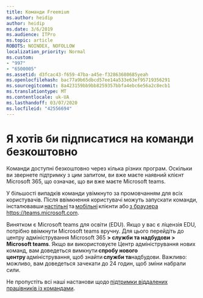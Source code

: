 ```yaml
---
title: Команди Freemium
ms.author: heidip
author: heidip
ms.date: 3/6/2019
ms.audience: ITPro
ms.topic: article
ROBOTS: NOINDEX, NOFOLLOW
localization_priority: Normal
ms.custom:
- "997"
- "6500005"
ms.assetid: d3fcac43-f659-47ba-a45e-f32863680685yeah
ms.openlocfilehash: bac77a9b65dbcd57ee14a533e63ef95719356291
ms.sourcegitcommit: 8a423159bb9bb8259357bbfa4ebc6e56a2c8ecb1
ms.translationtype: MT
ms.contentlocale: uk-UA
ms.lasthandoff: 03/07/2020
ms.locfileid: "42556694"
---
```

# <a name="id-like-to-sign-up-for-teams-for-free"></a>Я хотів би підписатися на команди безкоштовно

Команди доступні безкоштовно через кілька різних програм. Оскільки ви звернете підтримку з цим запитом, ви вже маєте наявний клієнт Microsoft 365, що означає, що ви вже маєте Microsoft teams.

У більшості випадків команди увімкнуто за промовчанням для всіх користувачів. Після ввімкнення користувачі можуть запускати команди, інсталювавши [настільні](https://office.visualstudio.com/MAX/_workitems/edit/desktop) та [мобільні](https://office.visualstudio.com/MAX/_workitems/edit/desktop) клієнти або [з браузера](https://docs.microsoft.com/en-us/MicrosoftTeams/get-clients#mobile-clients)  https://teams.microsoft.com.

Винятком є Microsoft teams для освіти (EDU). Якщо у вас є ліцензія EDU, потрібно ввімкнути Microsoft teams вручну. Для цього перейдіть до центру адміністрування Microsoft 365 **> служби та надбудови > Microsoft teams**. Якщо ви використовуєте Центр адміністрування нових команд, вам доведеться вимкнути **спробу нового центру** адміністрування, щоб знайти **служби та**надбудови. Важливо: можливо, вам доведеться зачекати до 24 годин, щоб зміни набрали сили.

Не пропустіть всі наші настанови щодо [підтримки віддалених працівників із командами](https://docs.microsoft.com/en-us/MicrosoftTeams/support-remote-work-with-teams).
